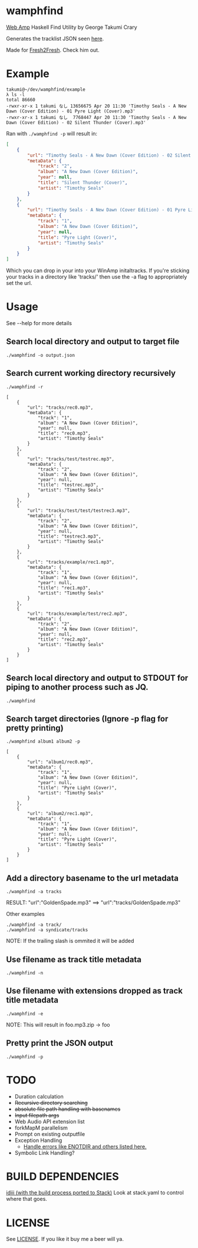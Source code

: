 # wamphfind

[Web Amp](https://github.com/captbaritone/webamp) Haskell Find Utility by George Takumi Crary

Generates the tracklist JSON seen [here](https://github.com/captbaritone/webamp/blob/master/examples/minimal/index.html#L16).

Made for [Fresh2Fresh](http://fresh2fresh.info). Check him out.

# Example

```shell
takumi@~/dev/wamphfind/example
λ ls -l
total 86660
-rwxr-xr-x 1 takumi なし 13656675 Apr 20 11:30 'Timothy Seals - A New Dawn (Cover Edition) - 01 Pyre Light (Cover).mp3'
-rwxr-xr-x 1 takumi なし  7768447 Apr 20 11:30 'Timothy Seals - A New Dawn (Cover Edition) - 02 Silent Thunder (Cover).mp3'
```

Ran with ```./wamphfind -p``` will result in:

```json
[
    {
        "url": "Timothy Seals - A New Dawn (Cover Edition) - 02 Silent Thunder (Cover).mp3",
        "metaData": {
            "track": "2",
            "album": "A New Dawn (Cover Edition)",
            "year": null,
            "title": "Silent Thunder (Cover)",
            "artist": "Timothy Seals"
        }
    },
    {
        "url": "Timothy Seals - A New Dawn (Cover Edition) - 01 Pyre Light (Cover).mp3",
        "metaData": {
            "track": "1",
            "album": "A New Dawn (Cover Edition)",
            "year": null,
            "title": "Pyre Light (Cover)",
            "artist": "Timothy Seals"
        }
    }
]
```

Which you can drop in your into your WinAmp initaltracks. If you're sticking your tracks in a directory like 'tracks/' then use the -a flag to appropriately set the url.

# Usage

See --help for more details

## Search local directory and output to target file
```
./wamphfind -o output.json
```

## Search current working directory recursively
```
./wamphfind -r
```

```
[
    {
        "url": "tracks/rec0.mp3",
        "metaData": {
            "track": "1",
            "album": "A New Dawn (Cover Edition)",
            "year": null,
            "title": "rec0.mp3",
            "artist": "Timothy Seals"
        }
    },
    {
        "url": "tracks/test/testrec.mp3",
        "metaData": {
            "track": "2",
            "album": "A New Dawn (Cover Edition)",
            "year": null,
            "title": "testrec.mp3",
            "artist": "Timothy Seals"
        }
    },
    {
        "url": "tracks/test/test/testrec3.mp3",
        "metaData": {
            "track": "2",
            "album": "A New Dawn (Cover Edition)",
            "year": null,
            "title": "testrec3.mp3",
            "artist": "Timothy Seals"
        }
    },
    {
        "url": "tracks/example/rec1.mp3",
        "metaData": {
            "track": "1",
            "album": "A New Dawn (Cover Edition)",
            "year": null,
            "title": "rec1.mp3",
            "artist": "Timothy Seals"
        }
    },
    {
        "url": "tracks/example/test/rec2.mp3",
        "metaData": {
            "track": "2",
            "album": "A New Dawn (Cover Edition)",
            "year": null,
            "title": "rec2.mp3",
            "artist": "Timothy Seals"
        }
    }
]
```

## Search local directory and output to STDOUT for piping to another process such as JQ.
```
./wamphfind
```

## Search target directories (Ignore -p flag for pretty printing)
```
./wamphfind album1 album2 -p
```

```
[
    {
        "url": "album1/rec0.mp3",
        "metaData": {
            "track": "1",
            "album": "A New Dawn (Cover Edition)",
            "year": null,
            "title": "Pyre Light (Cover)",
            "artist": "Timothy Seals"
        }
    },
    {
        "url": "album2/rec1.mp3",
        "metaData": {
            "track": "1",
            "album": "A New Dawn (Cover Edition)",
            "year": null,
            "title": "Pyre Light (Cover)",
            "artist": "Timothy Seals"
        }
    }
]
```
## Add a directory basename to the url metadata
```
./wamphfind -a tracks
```
RESULT: "url":"GoldenSpade.mp3" ==> "url":"tracks/GoldenSpade.mp3"

Other examples
```
./wamphfind -a track/
./wamphfind -a syndicate/tracks
```

NOTE: If the trailing slash is ommited it will be added

## Use filename as track title metadata
```
./wamphfind -n
```

## Use filename with extensions dropped as track title metadata
```
./wamphfind -e
```
NOTE: This will result in foo.mp3.zip -> foo

## Pretty print the JSON output
```
./wamphfind -p
```

# TODO

- Duration calculation
- ~~Recursive directory searching~~
- ~~absolute file path handling with basenames~~
- ~~Input filepath args~~
- Web Audio API extension list
- forkMapM parallelism
- Prompt on existing outputfile
- Exception Handling
    * [Handle errors like ENOTDIR and others listed here.](https://hackage.haskell.org/package/directory-1.3.6.1/docs/System-Directory.html)
- Symbolic Link Handling?

# BUILD DEPENDENCIES

[idiii (with the build process ported to Stack)](https://github.com/adpextwindong/idiiiFORK)
Look at stack.yaml to control where that goes.

# LICENSE

See [LICENSE](LICENSE). If you like it buy me a beer will ya.
